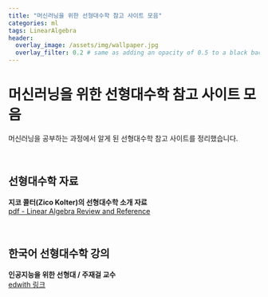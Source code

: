 ```yaml
---
title: "머신러닝을 위한 선형대수학 참고 사이트 모음"
categories: ml
tags: LinearAlgebra
header:
  overlay_image: /assets/img/wallpaper.jpg
  overlay_filter: 0.2 # same as adding an opacity of 0.5 to a black background
---
```


# 머신러닝을 위한 선형대수학 참고 사이트 모음

머신러닝을 공부하는 과정에서 알게 된 선형대수학 참고 사이트를 정리했습니다.

<br>

## 선형대수학 자료

**지코 콜터(Zico Kolter)의 선형대수학 소개 자료**  
[pdf - Linear Algebra Review and Reference](http://www.cs.cmu.edu/~zkolter/course/15-884/linalg-review.pdf)

<br>

## 한국어 선형대수학 강의

**인공지능을 위한 선형대 / 주재걸 교수**  
[edwith 링크](https://www.edwith.org/linearalgebra4ai)
